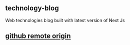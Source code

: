 ## technology-blog
Web technologies blog built with latest version of Next Js

## [github remote origin](https://github.com/gfouz/technology-blog.git)

